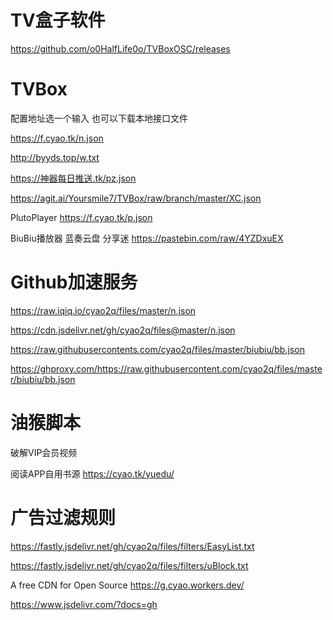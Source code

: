 
# TV盒子软件
https://github.com/o0HalfLife0o/TVBoxOSC/releases

# TVBox 
配置地址选一个输入 也可以下载本地接口文件

https://f.cyao.tk/n.json

http://byyds.top/w.txt

https://神器每日推送.tk/pz.json

https://agit.ai/Yoursmile7/TVBox/raw/branch/master/XC.json

PlutoPlayer
https://f.cyao.tk/p.json

BiuBiu播放器 蓝奏云盘 分享迷
https://pastebin.com/raw/4YZDxuEX

# Github加速服务
https://raw.iqiq.io/cyao2q/files/master/n.json

https://cdn.jsdelivr.net/gh/cyao2q/files@master/n.json

https://raw.githubusercontents.com/cyao2q/files/master/biubiu/bb.json

https://ghproxy.com/https://raw.githubusercontent.com/cyao2q/files/master/biubiu/bb.json

# 油猴脚本
破解VIP会员视频

阅读APP自用书源
https://cyao.tk/yuedu/

# 广告过滤规则
https://fastly.jsdelivr.net/gh/cyao2q/files/filters/EasyList.txt

https://fastly.jsdelivr.net/gh/cyao2q/files/filters/uBlock.txt

A free CDN for Open Source
https://g.cyao.workers.dev/

https://www.jsdelivr.com/?docs=gh
